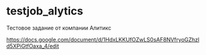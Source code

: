 # testjob_alytics
Тестовое задание от компании Алитикс


https://docs.google.com/document/d/1HdxLKKUfOZwLS0sAF8NVfryoGZhzld5XPiGtfOaxa_4/edit
